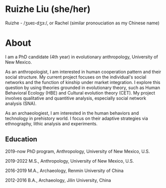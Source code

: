 # Ruizhe Liu (she/her)
Ruizhe - /ʒʊeɪ-dʒɜ:/, or Rachel (similar pronouciation as my Chinese name)

# About

I am a PhD candidate (4th year) in evolutionary anthropology, University of New Mexico.

As an anthropologist, I am interested in human cooperation pattern and their social structure. My current project focuses on the individual's social networks and the function of kinship under market integration. I explore this question by using theories grounded in evolutionary theory, such as Human Behavioral Ecology (HBE) and Cultural evolution theory (CET). My project involves qualitative and quantitive analysis, especially social network analysis (SNA).

As an archaeologiest, I am interested in the human behaviors and technology in prehistory world. I focus on their adaptive strategies via ethnography, lithic analysis and experiments.


## Education

2019-now  PhD program, Anthropology, University of New Mexico, U.S.

2019-2022 M.S., Anthropology, University of New Mexico, U.S.

2016-2019 M.A., Archaeology, Renmin University of China

2012-2016 B.A., Archaeology, Jilin University, China

